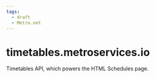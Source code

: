 ```yaml
---
tags:
  - draft
  - Metro.net
---
```


# timetables.metroservices.io

Timetables API, which powers the HTML Schedules page.
